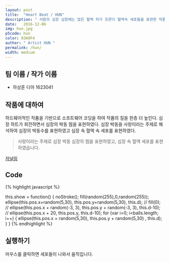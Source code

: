 ```yaml
---
layout: post
title:  "Heart Beat / HUN"
description: " 사람의 심장 심장에는 많은 혈액 피가 흐른다 혈액속 세포들을 표현한 작품으로 활발하게 활동하는 세포를 표현해보았다. "
date:   2016-12-06
img: hun.jpg
p5code: hun
color: 03A9F4
author: " Artist HUN "
permalink: /hun/
width: medium
---
```

## 팀 이름 / 작가 이름

- 하상훈 디아 1623041

## 작품에 대하여
하드웨어적인 작품을 기반으로 소프트웨어 코딩을 하여 작품의 질을 한층 더 높인다. 심장 하트가 회전하면서 심장의 박동 띔을 표현하였다. 심장 박동을 사랑이라는 주제로 해석하여 심장의 박동수를 표현하였고 심장 속 혈액 속 세포를 표현하였다.

<blockquote>

 사랑이라는 주제로 심장 박동 심장의 띔을 표현하였고, 심장 속 혈액 세포를 표현하였습니다.

</blockquote>

[저널링](https://docs.google.com/document/d/1qXXwG4AlZDIUUcWTs1M6ZbAuoiDECKww9fOCkSplLKg)

## Code
{% highlight javascript %}

this.show = function() {
  noStroke();
  fill(random(255),0,random(255));
  ellipse(this.pos.x+random(5,30), this.pos.y+random(5,30), this.d);
  // fill(0);
  // ellipse(this.pos.x + random(-3, 3), this.pos.y + random(-3, 3), this.d-10);
  // ellipse(this.pos.x + 20, this.pos.y, this.d-10);
  for (var i=0; i<balls.length; i++) {
    ellipse(this.pos.x + random(5,30), this.pos.y + random(5,30) , this.d);
}
}
{% endhighlight %}



## 실행하기

마우스를 클릭하면 세포들이 나와서 움직입니다.
